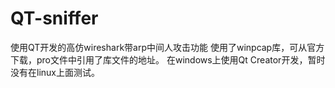 # QT-sniffer
使用QT开发的高仿wireshark带arp中间人攻击功能
使用了winpcap库，可从官方下载，pro文件中引用了库文件的地址。
在windows上使用Qt Creator开发，暂时没有在linux上面测试。
